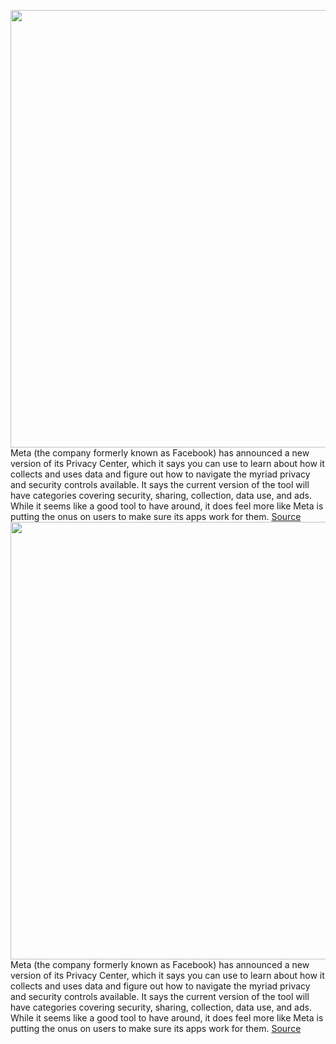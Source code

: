 <img src='https://cdn.vox-cdn.com/thumbor/dfMnmr7uDYU9YzWbVKOPLr9_ikY=/0x0:890x560/1200x800/filters:focal(374x209:516x351)/cdn.vox-cdn.com/uploads/chorus_image/image/70360772/01_Privacy_Center.0.jpg' width='700px' /><br/>
Meta (the company formerly known as Facebook) has announced a new version of its Privacy Center, which it says you can use to learn about how it collects and uses data and figure out how to navigate the myriad privacy and security controls available. It says the current version of the tool will have categories covering security, sharing, collection, data use, and ads. While it seems like a good tool to have around, it does feel more like Meta is putting the onus on users to make sure its apps work for them.
<a href='https://www.theverge.com/2022/1/7/22872351/meta-facebook-privacy-center-defaults-education-controls'> Source <a/><img src='https://cdn.vox-cdn.com/thumbor/dfMnmr7uDYU9YzWbVKOPLr9_ikY=/0x0:890x560/1200x800/filters:focal(374x209:516x351)/cdn.vox-cdn.com/uploads/chorus_image/image/70360772/01_Privacy_Center.0.jpg' width='700px' /><br/>
Meta (the company formerly known as Facebook) has announced a new version of its Privacy Center, which it says you can use to learn about how it collects and uses data and figure out how to navigate the myriad privacy and security controls available. It says the current version of the tool will have categories covering security, sharing, collection, data use, and ads. While it seems like a good tool to have around, it does feel more like Meta is putting the onus on users to make sure its apps work for them.
<a href='https://www.theverge.com/2022/1/7/22872351/meta-facebook-privacy-center-defaults-education-controls'> Source <a/>
